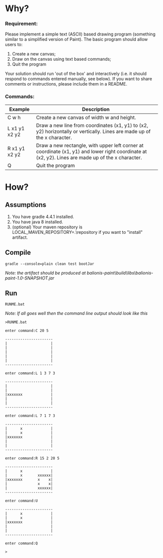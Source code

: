 # Why?
 
### Requirement:
Please implement a simple text (ASCII) based drawing program (something similar to a simplified version of Paint). The basic program should allow users to:
1. Create a new canvas;
2. Draw on the canvas using text based commands;
3. Quit the program

Your solution should run 'out of the box' and interactively (i.e. it should respond to commands entered manually, see below). If you want to share comments or instructions, please include them in a README.
 
### Commands:
Example | Description
------- | -----------
C w h | Create a new canvas of width w and height.
L x1 y1 x2 y2 | Draw a new line from coordinates (x1, y1) to (x2, y2) horizontally or vertically. Lines are made up of the x character.
R x1 y1 x2 y2 | Draw a new rectangle, with upper left corner at coordinate (x1, y1) and lower right coordinate at (x2, y2). Lines are made up of the x character.
Q | Quit the program

# How?

## Assumptions

1. You have gradle 4.4.1 installed.
2. You have java 8 installed.
3. (optional) Your maven repository is LOCAL_MAVEN_REPOSITORY=.\repository if you want to "install" artifact.

## Compile

```
gradle --console=plain clean test bootJar
```

_Note: the artifact should be produced at balionis-paint\build\libs\balionis-paint-1.0-SNAPSHOT.jar_

## Run

```
RUNME.bat
```

_Note: If all goes well then the command line output should look like this_
```
>RUNME.bat

enter command:C 20 5

----------------------
|                    |
|                    |
|                    |
|                    |
|                    |
----------------------

enter command:L 1 3 7 3

----------------------
|                    |
|                    |
|xxxxxxx             |
|                    |
|                    |
----------------------

enter command:L 7 1 7 3

----------------------
|      x             |
|      x             |
|xxxxxxx             |
|                    |
|                    |
----------------------

enter command:R 15 2 20 5

----------------------
|      x             |
|      x       xxxxxx|
|xxxxxxx       x    x|
|              x    x|
|              xxxxxx|
----------------------

enter command:U

----------------------
|      x             |
|      x             |
|xxxxxxx             |
|                    |
|                    |
----------------------

enter command:Q

>
```
